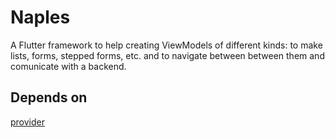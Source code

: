 # Naples

A Flutter framework to help creating ViewModels of different kinds: to make lists, forms, stepped forms, etc. and to navigate between between them and comunicate with a backend.

## Depends on

[provider](https://pub.dev/packages/provider)